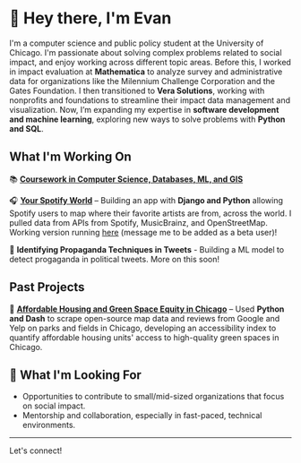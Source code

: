 # 👋 Hey there, I'm Evan
I'm a computer science and public policy student at the University of Chicago. I'm passionate about solving complex problems related to social impact, and enjoy working across different topic areas. Before this, I worked in impact evaluation at **Mathematica** to analyze survey and administrative data for organizations like the Milennium Challenge Corporation and the Gates Foundation. I then transitioned to **Vera Solutions**, working with nonprofits and foundations to streamline their impact data management and visualization. Now, I’m expanding my expertise in **software development and machine learning**, exploring new ways to solve problems with **Python and SQL**.

## What I'm Working On  
📚 [**Coursework in Computer Science, Databases, ML, and GIS**](https://capp.uchicago.edu/)

🎧 [**Your Spotify World**](https://github.com/evanfantozzi/spotify_map) – Building an app with **Django and Python** allowing Spotify users to map where their favorite artists are from, across the world. I pulled data from APIs from Spotify, MusicBrainz, and OpenStreetMap. Working version running [here](https://evanfantozzi.pythonanywhere.com) (message me to be added as a beta user)!

🎤 **Identifying Propaganda Techniques in Tweets** - Building a ML model to detect progaganda in political tweets. More on this soon! 

## Past Projects
🏡 [**Affordable Housing and Green Space Equity in Chicago**](https://github.com/evanfantozzi/GreenSpaceAccess) – Used **Python and Dash** to scrape open-source map data and reviews from Google and Yelp on parks and fields in Chicago, developing an accessibility index to quantify affordable housing units' access to high-quality green spaces in Chicago. 

## 🌱 What I'm Looking For  
- Opportunities to contribute to small/mid-sized organizations that focus on social impact.  
- Mentorship and collaboration, especially in fast-paced, technical environments.  

---

Let's connect!   
